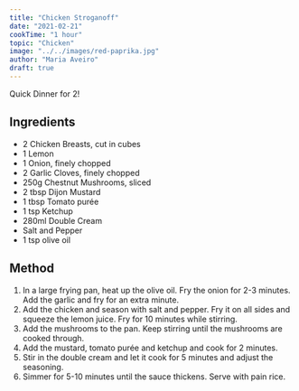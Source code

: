 ```yaml
---
title: "Chicken Stroganoff"
date: "2021-02-21"
cookTime: "1 hour"
topic: "Chicken"
image: "../../images/red-paprika.jpg"
author: "Maria Aveiro"
draft: true
---
```


Quick Dinner for 2!

## Ingredients

- 2 Chicken Breasts, cut in cubes
- 1 Lemon
- 1 Onion, finely chopped
- 2 Garlic Cloves, finely chopped
- 250g Chestnut Mushrooms, sliced
- 2 tbsp Dijon Mustard
- 1 tbsp Tomato purée
- 1 tsp Ketchup
- 280ml Double Cream
- Salt and Pepper
- 1 tsp olive oil

## Method

1. In a large frying pan, heat up the olive oil. Fry the onion for 2-3 minutes. Add the garlic and fry for an extra minute.
2. Add the chicken and season with salt and pepper. Fry it on all sides and squeeze the lemon juice. Fry for 10 minutes while stirring.
3. Add the mushrooms to the pan. Keep stirring until the mushrooms are cooked through.
4. Add the mustard, tomato purée and ketchup and cook for 2 minutes.
5. Stir in the double cream and let it cook for 5 minutes and adjust the seasoning.
6. Simmer for 5-10 minutes until the sauce thickens. Serve with pain rice.
